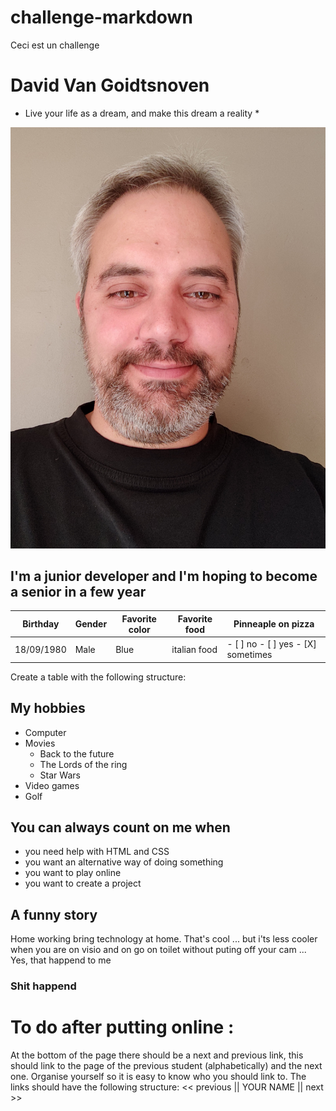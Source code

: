 # challenge-markdown
Ceci est un challenge

# David Van Goidtsnoven
* Live your life as a dream, and make this dream a reality *

![photo](/photo.jpg)

## I'm a junior developer and I'm hoping to become a senior in a few year 


Birthday | Gender | Favorite color | Favorite food | Pinneaple on pizza
------------ | ------------- | ------------- | ------------- | -------------
18/09/1980 | Male | Blue | italian food | - [ ] no - [ ] yes - [X] sometimes

Create a table with the following structure:

## My hobbies
* Computer
* Movies
  * Back to the future
  * The Lords of the ring
  * Star Wars
* Video games
* Golf

## You can always count on me when
* you need help with HTML and CSS 
* you want an alternative way of doing something
* you want to play online
* you want to create a project

## A funny story
Home working bring technology at home. That's cool ... but i'ts less cooler when you are on visio and on go on toilet without puting off your cam ...
Yes, that happend to me
### Shit happend


# To do after putting online :
At the bottom of the page there should be a next and previous link, this should link to the page of the previous student (alphabetically) and the next one.
Organise yourself so it is easy to know who you should link to.
The links should have the following structure:
<< previous || YOUR NAME || next >>
